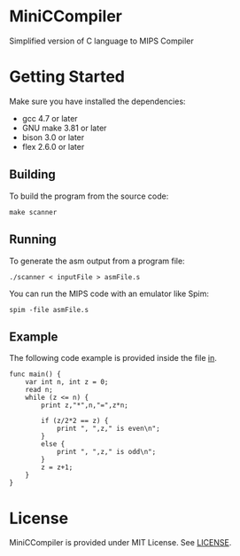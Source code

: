# MiniCCompiler
Simplified version of C language to MIPS Compiler
 
# Getting Started
Make sure you have installed the dependencies:
 - gcc 4.7 or later
 - GNU make 3.81 or later
 - bison 3.0 or later
 - flex 2.6.0 or later

## Building
To build the program from the source code:

`make scanner`

## Running
To generate the asm output from a program file:

`./scanner < inputFile > asmFile.s`

You can run the MIPS code with an emulator like Spim:

`spim -file asmFile.s`

## Example
The following code example is provided inside the file [in](in).
```
func main() {
	var int n, int z = 0;	
	read n;
	while (z <= n) {
		print z,"*",n,"=",z*n;

		if (z/2*2 == z) {
			print ", ",z," is even\n";
		}
		else {
			print ", ",z," is odd\n";
		}
		z = z+1;
	}
}
```

# License
MiniCCompiler is provided under MIT License. See [LICENSE](LICENSE).
